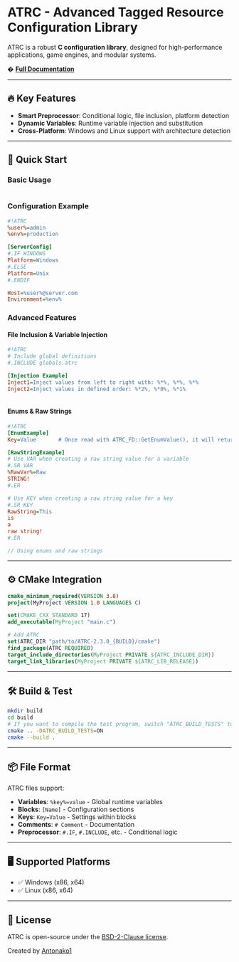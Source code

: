 # ATRC - Advanced Tagged Resource Configuration Library

ATRC is a robust **C configuration library**, designed for high-performance applications, game engines, and modular systems.

� **[Full Documentation](https://github.com/Antonako1/ATRC/blob/main/docs/)**

---

## 🔥 Key Features

- **Smart Preprocessor**: Conditional logic, file inclusion, platform detection
- **Dynamic Variables**: Runtime variable injection and substitution
- **Cross-Platform**: Windows and Linux support with architecture detection

---

## 🚀 Quick Start

### Basic Usage

```c
```

### Configuration Example

```ini
#!ATRC
%user%=admin
%env%=production

[ServerConfig]
#.IF WINDOWS
Platform=Windows
#.ELSE
Platform=Unix
#.ENDIF

Host=%user%@server.com
Environment=%env%
```

### Advanced Features

#### File Inclusion & Variable Injection
```ini
#!ATRC
# Include global definitions
#.INCLUDE globals.atrc

[Injection Example]
Inject1=Inject values from left to right with: %*%, %*%, %*%
Inject2=Inject values in defined order: %*2%, %*0%, %*1%
```

```
```

#### Enums & Raw Strings
```ini
#!ATRC
[EnumExample]
Key=Value       # Once read with ATRC_FD::GetEnumValue(), it will return 0

[RawStringExample]
# Use VAR when creating a raw string value for a variable
#.SR VAR
%RawVar%=Raw
STRING!
#.ER

# Use KEY when creating a raw string value for a key
#.SR KEY
RawString=This
is
a
raw string!
#.ER
```

```c
// Using enums and raw strings
```

---

## ⚙️ CMake Integration

```cmake
cmake_minimum_required(VERSION 3.8)
project(MyProject VERSION 1.0 LANGUAGES C)

set(CMAKE_CXX_STANDARD 17)
add_executable(MyProject "main.c")

# Add ATRC
set(ATRC_DIR "path/to/ATRC-2.3.0_{BUILD}/cmake")
find_package(ATRC REQUIRED)
target_include_directories(MyProject PRIVATE ${ATRC_INCLUDE_DIR})
target_link_libraries(MyProject PRIVATE ${ATRC_LIB_RELEASE})
```

---

## 🛠️ Build & Test

```bash
mkdir build
cd build
# If you want to compile the test program, switch "ATRC_BUILD_TESTS" to "ON"
cmake .. -DATRC_BUILD_TESTS=ON
cmake --build .
```

---

## 📦 File Format

ATRC files support:

* **Variables**: `%key%=value` - Global runtime variables
* **Blocks**: `[Name]` - Configuration sections
* **Keys**: `Key=Value` - Settings within blocks
* **Comments**: `# Comment` - Documentation
* **Preprocessor**: `#.IF`, `#.INCLUDE`, etc. - Conditional logic

---

## 🖥️ Supported Platforms

* ✅ Windows (x86, x64)
* ✅ Linux (x86, x64)

---

## 📄 License

ATRC is open-source under the [BSD-2-Clause license](LICENSE.txt).

Created by [Antonako1](https://github.com/antonako1)

